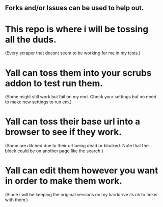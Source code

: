 
## Forks and/or Issues can be used to help out.

# This repo is where i will be tossing all the duds.
(Every scraper that doesnt seem to be working for me in my tests.)

# Yall can toss them into your scrubs addon to test run them.
(Some might still work but fail on my end. Check your settings but no need to make new settings to run em.)

# Yall can toss their base url into a browser to see if they work.
(Some are ditched due to their url being dead or blocked. Note that the block could be on another page like the search.)

# Yall can edit them however you want in order to make them work.
(Since i will be keeping the original versions on my harddrive its ok to tinker with them.)



